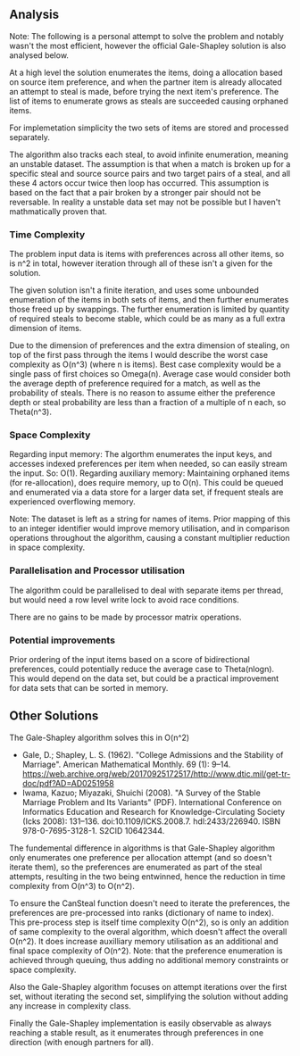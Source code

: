 Analysis
---

Note: The following is a personal attempt to solve the problem and notably wasn't the most efficient, however 
the official Gale-Shapley solution is also analysed below.

At a high level the solution enumerates the items, doing a allocation based on source item preference, 
and when the partner item is already allocated an attempt to steal is made, before trying the next item's 
preference. The list of items to enumerate grows as steals are succeeded causing orphaned items.

For implemetation simplicity the two sets of items are stored and processed separately.

The algorithm also tracks each steal, to avoid infinite enumeration, meaning an unstable dataset. The 
assumption is that when a match is broken up for a specific steal and source source pairs and two target pairs 
of a steal, and all these 4 actors occur twice then loop has occurred. This assumption is based on the fact that
a pair broken by a stronger pair should not be reversable. In reality a unstable data set may not be possible
but I haven't mathmatically proven that.

### Time Complexity

The problem input data is items with preferences across all other items, so is n^2 in total, however iteration 
through all of these isn't a given for the solution.

The given solution isn't a finite iteration, and uses some unbounded enumeration of the items in both sets of items, 
and then further enumerates those freed up by swappings. The further enumeration is limited by quantity of
required steals to become stable, which could be as many as a full extra dimension of items.

Due to the dimension of preferences and the extra dimension of stealing, on top of the first pass through the items I 
would describe the worst case complexity as O(n^3) (where n is items). Best case complexity would be a single pass 
of first choices so Omega(n). Average case would consider both the average depth of preference required for a match, 
as well as the probability of steals. There is no reason to assume either the preference depth or steal probability 
are less than a fraction of a multiple of n each, so Theta(n^3).

### Space Complexity

Regarding input memory: The algorthm enumerates the input keys, and accesses indexed preferences per item when needed, so can easily stream the 
input. So: O(1).
Regarding auxiliary memory: Maintaining orphaned items (for re-allocation), does require memory, up to O(n). This could be queued and enumerated via a data store for
a larger data set, if frequent steals are experienced overflowing memory.

Note: The dataset is left as a string for names of items. Prior mapping of this to an integer identifier would improve memory utilisation, and in comparison operations throughout the algorithm, causing a constant multiplier reduction in space complexity.  

### Parallelisation and Processor utilisation

The algorithm could be parallelised to deal with separate items per thread, but would need a row level write lock to avoid race conditions.

There are no gains to be made by processor matrix operations.

### Potential improvements

Prior ordering of the input items based on a score of bidirectional preferences, could potentially reduce the average case to Theta(nlogn). This would depend on the
data set, but could be a practical improvement for data sets that can be sorted in memory.

Other Solutions
---

The Gale-Shapley algorithm solves this in O(n^2)
- Gale, D.; Shapley, L. S. (1962). "College Admissions and the Stability of Marriage". American Mathematical Monthly. 
69 (1): 9–14. https://web.archive.org/web/20170925172517/http://www.dtic.mil/get-tr-doc/pdf?AD=AD0251958
-  Iwama, Kazuo; Miyazaki, Shuichi (2008). "A Survey of the Stable Marriage Problem and Its Variants" (PDF). 
International Conference on Informatics Education and Research for Knowledge-Circulating Society (Icks 2008): 
131–136. doi:10.1109/ICKS.2008.7. hdl:2433/226940. ISBN 978-0-7695-3128-1. S2CID 10642344.

The fundemental difference in algorithms is that Gale-Shapley algorithm only enumerates one preference per allocation attempt
(and so doesn't iterate them), so the preferences are enumerated as part of the steal attempts, resulting in the two being entwinned, 
hence the reduction in time complexity from O(n^3) to O(n^2). 

To ensure the CanSteal function doesn't need to iterate the preferences, the preferences are pre-processed into ranks (dictionary of name to 
index). This pre-process step is itself time complexity O(n^2), so is only an addition of same complexity to the overal algorithm, which doesn't affect the overall
O(n^2). It does increase auxilliary memory utilisation as an additional and final space complexity of O(n^2).
Note: that the preference enumeration is achieved through queuing, thus adding no additional memory constraints or space complexity.

Also the Gale-Shapley algorithm focuses on attempt iterations over the first set, without iterating the second set, simplifying the 
solution without adding any increase in complexity class.

Finally the Gale-Shapley implementation is easily observable as always reaching a stable result, as it enumerates through preferences in one direction (with enough partners for all).